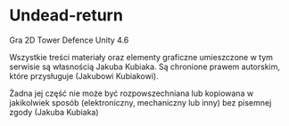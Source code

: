 # Undead-return
Gra 2D Tower Defence Unity 4.6

Wszystkie treści materiały oraz elementy graficzne umieszczone w tym serwisie są własnością Jakuba Kubiaka. Są chronione prawem autorskim, które przysługuje (Jakubowi Kubiakowi).

Żadna jej część nie może być rozpowszechniana lub kopiowana w jakikolwiek sposób (elektroniczny, mechaniczny lub inny) bez pisemnej zgody (Jakuba Kubiaka)
